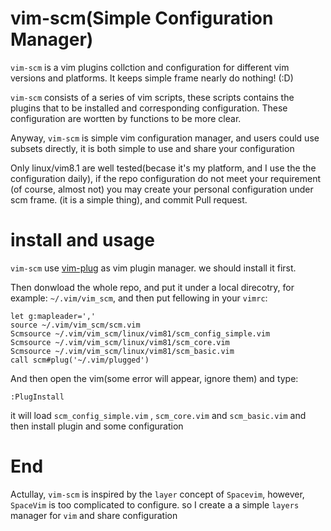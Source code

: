 # vim-scm(Simple Configuration Manager)
`vim-scm` is a vim plugins collction and configuration for different vim
versions and platforms. It keeps simple frame nearly do nothing! (:D)

`vim-scm` consists of a series of vim scripts, these scripts contains the plugins
 that to be installed and corresponding configuration. These configuration are 
wortten by functions to be more clear.

Anyway, `vim-scm` is simple vim configuration manager, and users could use subsets
directly, it is both simple to use and share your configuration

Only linux/vim8.1 are well tested(becase it's my platform, and I use the the
configuration daily), if the repo configuration do not meet your requirement
(of course, almost not) you may create your personal configuration under scm frame.
(it is a simple thing), and commit Pull request.

# install and usage
`vim-scm` use [vim-plug](https://github.com/junegunn/vim-plug) as vim plugin
manager. we should install it first.

Then donwload the whole repo, and put it under a local direcotry, for example:
`~/.vim/vim_scm`, and then put fellowing in your `vimrc`:
```
let g:mapleader=','
source ~/.vim/vim_scm/scm.vim
Scmsource ~/.vim/vim_scm/linux/vim81/scm_config_simple.vim
Scmsource ~/.vim/vim_scm/linux/vim81/scm_core.vim
Scmsource ~/.vim/vim_scm/linux/vim81/scm_basic.vim
call scm#plug('~/.vim/plugged')
```
And then open the vim(some error will appear, ignore them) and type:
```
:PlugInstall
```
it will load `scm_config_simple.vim` , `scm_core.vim` and `scm_basic.vim` and
then install plugin and some configuration

# End
Actullay, `vim-scm` is inspired by the `layer` concept of `Spacevim`, however,
`SpaceVim` is too complicated to configure. so I create a a simple `layers`
manager for `vim` and share configuration
